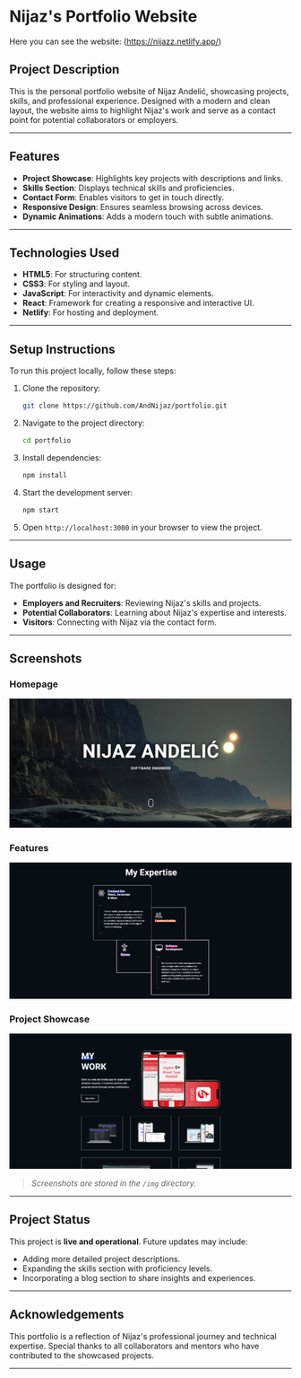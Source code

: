 # Nijaz's Portfolio Website

Here you can see the website: (https://nijazz.netlify.app/)



## Project Description
This is the personal portfolio website of Nijaz Andelić, showcasing projects, skills, and professional experience. Designed with a modern and clean layout, the website aims to highlight Nijaz's work and serve as a contact point for potential collaborators or employers.

---

## Features
- **Project Showcase**: Highlights key projects with descriptions and links.
- **Skills Section**: Displays technical skills and proficiencies.
- **Contact Form**: Enables visitors to get in touch directly.
- **Responsive Design**: Ensures seamless browsing across devices.
- **Dynamic Animations**: Adds a modern touch with subtle animations.

---

## Technologies Used
- **HTML5**: For structuring content.
- **CSS3**: For styling and layout.
- **JavaScript**: For interactivity and dynamic elements.
- **React**: Framework for creating a responsive and interactive UI.
- **Netlify**: For hosting and deployment.

---

## Setup Instructions
To run this project locally, follow these steps:

1. Clone the repository:

   ```bash
   git clone https://github.com/AndNijaz/portfolio.git
   ```

2. Navigate to the project directory:

   ```bash
   cd portfolio
   ```

3. Install dependencies:

   ```bash
   npm install
   ```

4. Start the development server:

   ```bash
   npm start
   ```

5. Open `http://localhost:3000` in your browser to view the project.

---

## Usage
The portfolio is designed for:
- **Employers and Recruiters**: Reviewing Nijaz's skills and projects.
- **Potential Collaborators**: Learning about Nijaz's expertise and interests.
- **Visitors**: Connecting with Nijaz via the contact form.

---

## Screenshots

### Homepage
![Homepage](img/homepage.png)

### Features
![Features](img/featured.png)

### Project Showcase
![Project Showcase](img/project-showcase.png)

> *Screenshots are stored in the `/img` directory.*

---

## Project Status
This project is **live and operational**. Future updates may include:
- Adding more detailed project descriptions.
- Expanding the skills section with proficiency levels.
- Incorporating a blog section to share insights and experiences.

---

## Acknowledgements
This portfolio is a reflection of Nijaz's professional journey and technical expertise. Special thanks to all collaborators and mentors who have contributed to the showcased projects.

---


